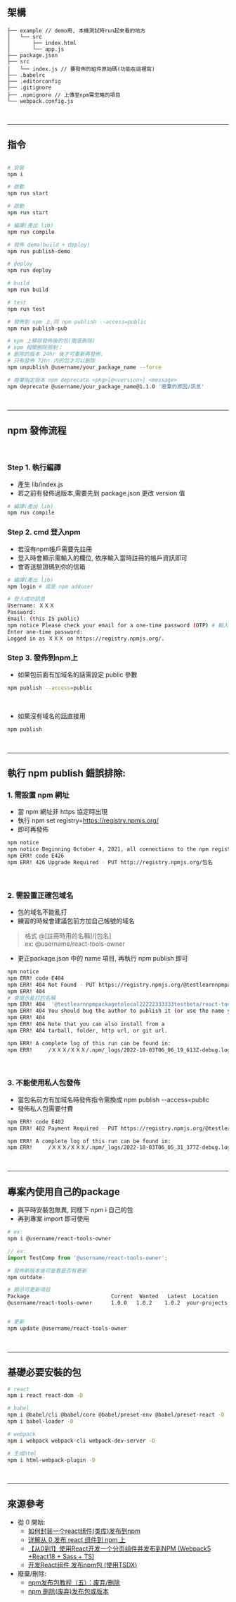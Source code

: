 ## 架構

```
├── example // demo用, 本機測試時run起來看的地方
│   └── src
│       ├── index.html
│       └── app.js
├── package.json
├── src
│   └── index.js // 要發佈的組件原始碼(功能在這裡寫)
├── .babelrc
├── .editorconfig
├── .gitignore
├── .npmignore // 上傳至npm需忽略的項目
└── webpack.config.js
```
<br>
<hr>

## 指令
```bash

# 安裝
npm i

# 啟動
npm run start

# 啟動
npm run start

# 編譯(產出 lib)
npm run compile

# 發佈 demo(build + deploy)
npm run publish-demo

# deploy
npm run deploy

# build
npm run build

# test
npm run test

# 發佈到 npm 上,同 npm publish --access=public
npm run publish-pub

# npm 上移除發佈後的包(徹底刪除)
# npm 相關删除限制：
# 删除的版本 24hr 後才可重新再發佈.
# 只有發佈 72hr 内的包才可以删除
npm unpublish @username/your_package_name --force

# 廢棄指定版本 npm deprecate <pkg>[@<version>] <message>
npm deprecate @username/your_package_name@1.1.0 '廢棄的原因/訊息'
```

<br>
<hr>

## npm 發佈流程
<br>

### Step 1. 執行編譯
- 產生 lib/index.js
- 若之前有發佈過版本,需要先到 package.json 更改 version 值

```bash
# 編譯(產出 lib)
npm run compile
```

### Step 2. cmd 登入npm
- 若沒有npm帳戶需要先註冊
- 登入時會顯示需輸入的欄位, 依序輸入當時註冊的帳戶資訊即可
- 會寄送驗證碼到你的信箱

```bash
# 編譯(產出 lib)
npm login # 或是 npm adduser

# 登入成功訊息
Username: ＸＸＸ
Password:
Email: (this IS public)
npm notice Please check your email for a one-time password (OTP) # 輸入email驗證碼
Enter one-time password:
Logged in as ＸＸＸ on https://registry.npmjs.org/.
```

### Step 3. 發佈到npm上
- 如果包前面有加域名的話需設定 public 參數

```bash
npm publish --access=public
```
<br/>

- 如果沒有域名的話直接用
```bash
npm publish
```

<br>
<hr>

## 執行 npm publish 錯誤排除:

### 1. 需設置 npm 網址
- 當 npm 網址非 https 協定時出現
- 執行 npm set registry=https://registry.npmjs.org/
- 即可再發佈

```bash
npm notice
npm notice Beginning October 4, 2021, all connections to the npm registry - including for package installation - must use TLS 1.2 or higher. You are currently using plaintext http to connect. Please visit the GitHub blog for more information: https://github.blog/2021-08-23-npm-registry-deprecating-tls-1-0-tls-1-1/
npm ERR! code E426
npm ERR! 426 Upgrade Required - PUT http://registry.npmjs.org/包名
```

<br/>

### 2. 需設置正確包域名
- 包的域名不能亂打
- 練習的時候會建議包前方加自己帳號的域名

> 格式 @[註冊時用的名稱]/[包名]<br>
> ex: @username/react-tools-owner

- 更正package.json 中的 name 項目, 再執行 npm publish 即可

```bash
npm notice
npm ERR! code E404
npm ERR! 404 Not Found - PUT https://registry.npmjs.org/@testlearnnpmpackagetolocal22222333333testbeta%2freact-tools-owner - Scope not found
npm ERR! 404
# 會提示亂打的名稱
npm ERR! 404  '@testlearnnpmpackagetolocal22222333333testbeta/react-tools-owner@1.0.0' is not in the npm registry.
npm ERR! 404 You should bug the author to publish it (or use the name yourself!)
npm ERR! 404
npm ERR! 404 Note that you can also install from a
npm ERR! 404 tarball, folder, http url, or git url.

npm ERR! A complete log of this run can be found in:
npm ERR!     /ＸＸＸ/ＸＸＸ/.npm/_logs/2022-10-03T06_06_19_613Z-debug.log
```

<br/>

### 3. 不能使用私人包發佈
- 當包名前方有加域名時發佈指令需換成 npm publish --access=public
- 發佈私人包需要付費

```bash
npm ERR! code E402
npm ERR! 402 Payment Required - PUT https://registry.npmjs.org/@testlearnnpmpackagetolocal22222333333testbeta%2freact-tools-owner - You must sign up for private packages

npm ERR! A complete log of this run can be found in:
npm ERR!     /ＸＸＸ/ＸＸＸ/.npm/_logs/2022-10-03T06_05_31_377Z-debug.log
```

<br>
<hr>

## 專案內使用自己的package
- 與平時安裝包無異, 同樣下 npm i 自己的包
- 再到專案 import 即可使用
```bash
# ex:
npm i @username/react-tools-owner
```

```js
// ex:
import TestComp from '@username/react-tools-owner';
```


```bash
# 發佈新版本後可查看是否有更新
npm outdate

# 顯示可更新項目
Package                          Current  Wanted   Latest  Location
@username/react-tools-owner      1.0.0   1.0.2    1.0.2  your-projects


# 更新
npm update @username/react-tools-owner
```

<br>
<hr>

## 基礎必要安裝的包
```bash
# react
npm i react react-dom -D

# babel
npm i @babel/cli @babel/core @babel/preset-env @babel/preset-react -D
npm i babel-loader -D

# webpack
npm i webpack webpack-cli webpack-dev-server -D

# 生成html
npm i html-webpack-plugin -D
```

<br>
<hr>

## 來源參考
- 從 0 開始:
    - [如何封装一个react组件(类库)发布到npm](https://juejin.cn/post/7101217198483439629)
    - [详解从 0 发布 react 组件到 npm 上](https://cloud.tencent.com/developer/article/1397904)
    - [【从0到1】使用React开发一个分页组件并发布到NPM (Webpack5 +React18 + Sass + TS)](https://blog.csdn.net/web22050702/article/details/124725034)
    - [开发React组件 发布npm包 (使用TSDX)](https://blog.51cto.com/u_15081058/2594751)
- 廢棄/刪除:
    - [npm发布包教程（五）：废弃/删除](https://segmentfault.com/a/1190000017479985)
    - [npm 删除(废弃)发布包或版本](https://blog.csdn.net/zz00008888/article/details/115698036)

